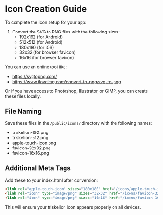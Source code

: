 # Icon Creation Guide

To complete the icon setup for your app:

1. Convert the SVG to PNG files with the following sizes:
   - 192x192 (for Android)
   - 512x512 (for Android)
   - 180x180 (for iOS)
   - 32x32 (for browser favicon)
   - 16x16 (for browser favicon)

You can use an online tool like:
- https://svgtopng.com/
- https://www.iloveimg.com/convert-to-png/svg-to-png

Or if you have access to Photoshop, Illustrator, or GIMP, you can create these files locally.

## File Naming
Save these files in the `/public/icons/` directory with the following names:
- triskelion-192.png
- triskelion-512.png
- apple-touch-icon.png
- favicon-32x32.png
- favicon-16x16.png

## Additional Meta Tags
Add these to your index.html after conversion:

```html
<link rel="apple-touch-icon" sizes="180x180" href="/icons/apple-touch-icon.png">
<link rel="icon" type="image/png" sizes="32x32" href="/icons/favicon-32x32.png">
<link rel="icon" type="image/png" sizes="16x16" href="/icons/favicon-16x16.png">
```

This will ensure your triskelion icon appears properly on all devices.
